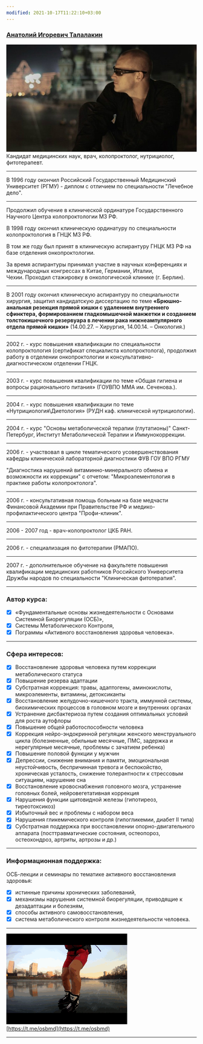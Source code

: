 ```yaml
---
modified: 2021-10-17T11:22:10+03:00
---
```


### [Анатолий Игоревич Талалакин](!0SB.md)   

![](!AI_Talalakin.jpg) 
Кандидат медицинских наук, врач, колопроктолог, нутрициолог, фитотерапевт.   
***  
В 1996 году окончил Российский Государственный Медицинский Университет (РГМУ) - диплом с отличием по специальности "Лечебное дело".   
***  
Продолжил обучение в клинической ординатуре Государственного Научного Центра колопроктологии МЗ РФ.  

В 1998 году окончил клиническую ординатуру по специальности колопроктология в ГНЦК МЗ РФ.  

В том же году был принят в клиническую аспирантуру ГНЦК МЗ РФ на базе отделения онкопроктологии.  

За время аспирантуры принимал участие в научных конференциях и международных конгрессах в Китае, Германии, Италии, Чехии. Проходил стажировку в онкологической клинике (г. Берлин).   
***  
В 2001 году окончил клиническую аспирантуру по специальности хирургия, защитил кандидатскую диссертацию по теме __«Брюшно-анальная резекция прямой кишки с удалением внутреннего сфинктера, формированием гладкомышечной манжетки и созданием толстокишечного резервуара в лечении рака нижнеампулярного отдела прямой кишки»__ (14.00.27. – Хирургия, 14.00.14. – Онкология.)  
***  
2002 г. - курс повышения квалификации по специальности колопроктология (сертификат специалиста колопроктолога), продолжил работу в отделении онкопроктологии и консультативно-диагностическом отделении ГНЦК.  
***  
2003 г. - курс повышения квалификации по теме «Общая гигиена и вопросы рационального питания» (ГОУВПО ММА им. Сеченова.).  
***  
2004 г. - курс повышения квалификации по теме «Нутрициология\\Диетология» (РУДН каф. клинической нутрициологии).  
***  
2004 г. - курс "Основы метаболической терапии (глутатионы)" Санкт-Петербург, Институт Метаболической Терапии и Иммунокоррекции.  
***  
2006 г. - участвовал в цикле тематического усовершенствования кафедры клинической лабораторной диагностики ФУВ ГОУ ВПО РГМУ  

"Диагностика нарушений витаминно-минерального обмена и возможности их коррекции" с отчетом: "Микроэлементология в практике работы колопроктолога".  
***  
2006 г. - консультативная помощь больным на базе медчасти Финансовой Академии при Правительстве РФ и медико-профилактического центра "Профи-клиник".  
***  
2006 - 2007 год - врач-колопроктолог ЦКБ РАН.  
***  
2006 г. - специализация по фитотерапии (РМАПО).   
***  
2007 г. - дополнительное обучение на факультете повышения квалификации медицинских работников Российского Университета Дружбы народов по специальности "Клиническая фитотерапия".
*** 
### Автор курса: 
- [x] «Фундаментальные основы жизнедеятельности с Основами Системной Биорегуляции (ОСБ)», 
- [x] Системы Метаболического Контроля, 
- [x] Пограммы «Активного восстановления здоровья человека».
***  
### Сфера интересов:   
- [x] Воcстановление здоровья человека путем коррекции метаболического статуса   
- [x] Повышение резерва адаптации  
- [x] Субстратная коррекция: травы, адаптогены, аминокислоты, микроэлементы, витамины, детоксиканты   
- [x] Восстановление желудочно-кишечного тракта, иммунной системы, биохимических процессов в головном мозге и внутренних органах   
- [x] Устранение дисбактериоза путем создания оптимальных условий для роста аутофлоры   
- [x] Повышение общей работоспособности человека   
- [x] Коррекция нейро-эндокринной регуляции женского менструального цикла (болезненные, обильные месячные, ПМС, задержка и нерегулярные месячные, проблемы с зачатием ребенка)   
- [x] Повышение половой функции у мужчин   
- [x] Депрессии, снижение внимания и памяти, эмоциональная неустойчивость, беспричинная тревога и беспокойство, хроническая усталость, снижение толерантности к стрессовым ситуациям, нарушение сна   
- [x] Восстановление кровоснабжения головного мозга, устранение головных болей, нейровегетативная коррекция   
- [x] Нарушения функции щитовидной железы (гипотиреоз, тиреотоксикоз)   
- [x] Избыточный вес и проблемы с набором веса   
- [x] Нарушения гликемического контроля (гипогликемии, диабет II типа)   
- [x] Субстратная поддержка при восстановлении опорно-двигательного аппарата (посттравматические состояния, остеопороз, остеохондроз, артриты, артрозы и др.)  
***  
### Информационная поддержка: 
ОСБ-лекции и семинары по тематике активного восстановления здоровья:  
- [x] истинные причины хронических заболеваний,  
- [x]  механизмы нарушения системной биорегуляции,   приводящие к дезадаптации и болезням,  
- [x] способы активного самовосстановления,  
- [x] система метаболического контроля жизнедеятельности человека.  
*** 
![](!AI_kon.gif)  
[https://t.me/osbmd](https://t.me/osbmd)  
***
